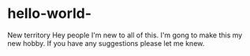 # hello-world-
New territory
Hey people I'm new to all of this. I'm gong to make this my new hobby. If you have any suggestions please let me knew. 
